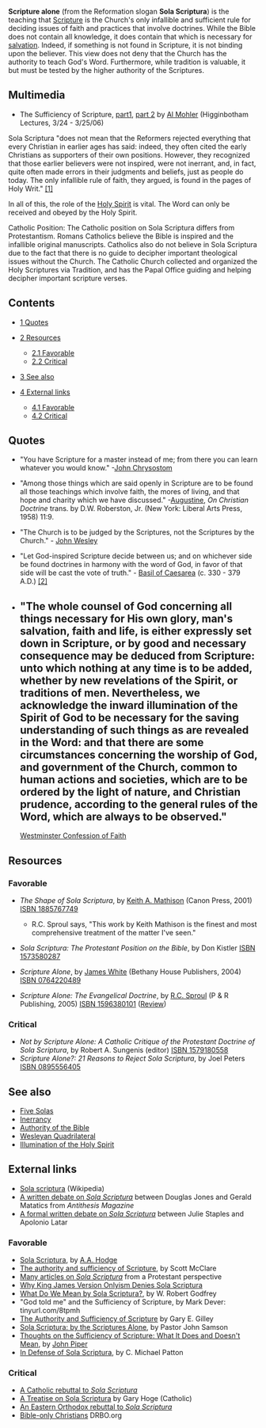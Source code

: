 **Scripture alone** (from the Reformation slogan
**Sola Scriptura**) is the teaching that [Scripture](Bible "Bible")
is the Church's only infallible and sufficient rule for deciding
issues of faith and practices that involve doctrines. While the
Bible does not contain all knowledge, it does contain that which is
necessary for [salvation](Salvation "Salvation"). Indeed, if
something is not found in Scripture, it is not binding upon the
believer. This view does not deny that the Church has the authority
to teach God's Word. Furthermore, while tradition is valuable, it
but must be tested by the higher authority of the Scriptures.

## Multimedia

-   The Sufficiency of Scripture,
    [part1](http://www.sbts.edu/MP3/Mohler/20060325mohler03.mp3),
    [part 2](http://www.sbts.edu/MP3/Mohler/20060324mohler02.mp3) by
    [Al Mohler](Al_Mohler "Al Mohler") (Higginbotham Lectures, 3/24 -
    3/25/06)

  
Sola Scriptura "does not mean that the Reformers rejected
everything that every Christian in earlier ages has said: indeed,
they often cited the early Christians as supporters of their own
positions. However, they recognized that those earlier believers
were not inspired, were not inerrant, and, in fact, quite often
made errors in their judgments and beliefs, just as people do
today. The only infallible rule of faith, they argued, is found in
the pages of Holy Writ."
[[1]](http://fccphx.homestead.com/SolaScriptura.html)

In all of this, the role of the
[Holy Spirit](Holy_Spirit "Holy Spirit") is vital. The Word can
only be received and obeyed by the Holy Spirit.

  
Catholic Position: The Catholic position on Sola Scriptura differs
from Protestantism. Romans Catholics believe the Bible is inspired
and the infallible original manuscripts. Catholics also do not
believe in Sola Scriptura due to the fact that there is no guide to
decipher important theological issues without the Church. The
Catholic Church collected and organized the Holy Scriptures via
Tradition, and has the Papal Office guiding and helping decipher
important scripture verses.

## Contents

-   [1 Quotes](#Quotes)
-   [2 Resources](#Resources)
    -   [2.1 Favorable](#Favorable)
    -   [2.2 Critical](#Critical)

-   [3 See also](#See_also)
-   [4 External links](#External_links)
    -   [4.1 Favorable](#Favorable_2)
    -   [4.2 Critical](#Critical_2)


## Quotes

-   "You have Scripture for a master instead of me; from there you
    can learn whatever you would know."
    -[John Chrysostom](John_Chrysostom "John Chrysostom")

-   "Among those things which are said openly in Scripture are to
    be found all those teachings which involve faith, the mores of
    living, and that hope and charity which we have discussed."
    -[Augustine](Augustine "Augustine"), *On Christian Doctrine* trans.
    by D.W. Roberston, Jr. (New York: Liberal Arts Press, 1958) 11:9.

-   "The Church is to be judged by the Scriptures, not the
    Scriptures by the Church." -
    [John Wesley](John_Wesley "John Wesley")

-   "Let God-inspired Scripture decide between us; and on whichever
    side be found doctrines in harmony with the word of God, in favor
    of that side will be cast the vote of truth." -
    [Basil of Caesarea](index.php?title=Basil_of_Caesarea&action=edit&redlink=1 "Basil of Caesarea (page does not exist)")
    (c. 330 - 379 A.D.)
    [[2]](http://fccphx.homestead.com/SolaScriptura.html)

-   "The whole counsel of God concerning all things necessary for
    His own glory, man's salvation, faith and life, is either expressly
    set down in Scripture, or by good and necessary consequence may be
    deduced from Scripture: unto which nothing at any time is to be
    added, whether by new revelations of the Spirit, or traditions of
    men. Nevertheless, we acknowledge the inward illumination of the
    Spirit of God to be necessary for the saving understanding of such
    things as are revealed in the Word: and that there are some
    circumstances concerning the worship of God, and government of the
    Church, common to human actions and societies, which are to be
    ordered by the light of nature, and Christian prudence, according
    to the general rules of the Word, which are always to be observed."
    -
    [Westminster Confession of Faith](Westminster_Confession_of_Faith "Westminster Confession of Faith")

## Resources

### Favorable

-   *The Shape of Sola Scriptura*, by
    [Keith A. Mathison](Keith_A._Mathison "Keith A. Mathison") (Canon
    Press, 2001)
    [ISBN 1885767749](http://www.theopedia.com/Special:BookSources/1885767749)
    -   R.C. Sproul says, "This work by Keith Mathison is the finest
        and most comprehensive treatment of the matter I've seen."

-   *Sola Scriptura: The Protestant Position on the Bible*, by Don
    Kistler
    [ISBN 1573580287](http://www.theopedia.com/Special:BookSources/1573580287)
-   *Scripture Alone*, by [James White](James_White "James White")
    (Bethany House Publishers, 2004)
    [ISBN 0764220489](http://www.theopedia.com/Special:BookSources/0764220489)
-   *Scripture Alone: The Evangelical Doctrine*, by
    [R.C. Sproul](R.C._Sproul "R.C. Sproul") (P & R Publishing, 2005)
    [ISBN 1596380101](http://www.theopedia.com/Special:BookSources/1596380101)
    ([Review](http://reformation21.org/Shelf_Life/Shelf_Life/113/?vobId=1194&pm=247))

### Critical

-   *Not by Scripture Alone: A Catholic Critique of the Protestant Doctrine of Sola Scriptura*,
    by Robert A. Sungenis (editor)
    [ISBN 1579180558](http://www.theopedia.com/Special:BookSources/1579180558)
-   *Scripture Alone?: 21 Reasons to Reject Sola Scriptura*, by
    Joel Peters
    [ISBN 0895556405](http://www.theopedia.com/Special:BookSources/0895556405)

## See also

-   [Five Solas](Five_Solas "Five Solas")
-   [Inerrancy](Inerrancy "Inerrancy")
-   [Authority of the Bible](Authority_of_the_Bible "Authority of the Bible")
-   [Wesleyan Quadrilateral](Wesleyan_Quadrilateral "Wesleyan Quadrilateral")
-   [Illumination of the Holy Spirit](Illumination_of_the_Holy_Spirit "Illumination of the Holy Spirit")

## External links

-   [Sola scriptura](http://en.wikipedia.org/wiki/Sola_scriptura)
    (Wikipedia)
-   [A written debate on *Sola Scriptura*](http://www.reformed.org/webfiles/antithesis/v1n5/ant_v1n5_issue.html)
    between Douglas Jones and Gerald Matatics from
    *Antithesis Magazine*
-   [A formal written debate on *Sola Scriptura*](http://www.bringyou.to/apologetics/a60.htm)
    between Julie Staples and Apolonio Latar

### Favorable

-   [Sola Scriptura](http://homepage.mac.com/shanerosenthal/reformationink/aahsolascrp.htm),
    by [A.A. Hodge](A.A._Hodge "A.A. Hodge")
-   [The authority and sufficiency of Scripture](http://mcclare.blogspot.com/2004/10/1-tim-316-17-authority-and-sufficiency.html),
    by Scott McClare
-   [Many articles on *Sola Scriptura*](http://www.monergism.com/thethreshold/articles/topic/scripture.html)
    from a Protestant perspective
-   [Why King James Version Onlyism Denies Sola Scriptura](http://everydaymusings.blogspot.com/2004/10/why-king-james-version-onlyism-denies.html)
-   [What Do We Mean by Sola Scriptura?](http://www.the-highway.com/Sola_Scriptura_Godfrey.html),
    by W. Robert Godfrey
-   "God told me" and the Sufficiency of Scripture, by Mark Dever:
    tinyurl.com/8tpmh
-   [The Authority and Sufficiency of Scripture](http://www.svchapel.org/Resources/Articles/read_articles.asp?id=114)
    by Gary E. Gilley
-   [Sola Scriptura: by the Scriptures Alone](http://fccphx.homestead.com/SolaScriptura.html),
    by Pastor John Samson
-   [Thoughts on the Sufficiency of Scripture: What It Does and Doesn't Mean](http://www.desiringgod.org/ResourceLibrary/TasteAndSee/ByDate/2005/1282_Thoughts_on_the_Sufficiency_of_Scripture_What_It_Does_and_Doesnt_Mean/),
    by [John Piper](John_Piper "John Piper")
-   [In Defense of Sola Scriptura](http://www.reclaimingthemind.org/content/Parchmentandpen/In-Defense-of-Sola-Scriptura.pdf),
    by C. Michael Patton

### Critical

-   [A Catholic rebuttal to *Sola Scriptura*](http://www.geocities.com/thecatholicconvert/solascriptura21.html)
-   [A Treatise on Sola Scriptura](http://www.catholicoutlook.com/sola1.php)
    by Gary Hoge (Catholic)
-   [An Eastern Orthodox rebuttal to *Sola Scriptura*](http://www.fatheralexander.org/booklets/english/sola_scriptura_john_whiteford.htm)
-   [Bible-only Christians](http://www.drbo.org/biblechristians.htm)
    DRBO.org



